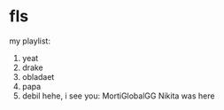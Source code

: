 # fls


my playlist:
1. yeat
2. drake
3. obladaet
4. papa
5. debil
 hehe, i see you: MortiGlobalGG
Nikita was here